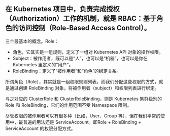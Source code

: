 ## 在 Kubernetes 项目中，负责完成授权（Authorization）工作的机制，就是 RBAC：基于角色的访问控制（Role-Based Access Control）。

三个最基本的概念。Role：
* 角色，它其实是一组规则，定义了一组对 Kubernetes API 对象的操作权限。
* Subject：被作用者，既可以是“人”，也可以是“机器”，也可以是你在 Kubernetes 里定义的“用户”。
* RoleBinding：定义了“被作用者”和“角色”的绑定关系。

所谓角色（Role），其实就是一组权限规则列表。而我们分配这些权限的方式，就是通过创建 RoleBinding 对象，将被作用者（subject）和权限列表进行绑定。

与之对应的 ClusterRole 和 ClusterRoleBinding，则是 Kubernetes 集群级别的 Role 和 RoleBinding，它们的作用范围不受 Namespace 限制。

尽管权限的被作用者可以有很多种（比如，User、Group 等），但在我们平常的使用中，最普遍的用法还是 ServiceAccount。即Role + RoleBinding + ServiceAccount 的权限分配方式。
